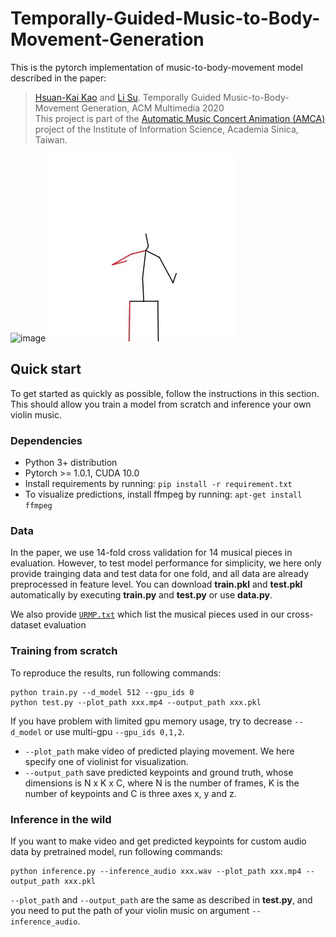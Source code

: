 # Temporally-Guided-Music-to-Body-Movement-Generation
This is the pytorch implementation of music-to-body-movement model described in the paper:  

>[Hsuan-Kai Kao](https://github.com/hsuankai) and [Li Su](https://www.iis.sinica.edu.tw/pages/lisu/index_en.html). Temporally Guided Music-to-Body-Movement Generation, ACM Multimedia 2020  
This project is part of the [Automatic Music Concert Animation (AMCA)](https://sites.google.com/view/mctl/research/automatic-music-concert-animation) project of the Institute of Information Science, Academia Sinica, Taiwan.

![image](https://github.com/hsuankai/Temporally-Guided-Music-to-Body-Movement-Generation/blob/master/demo_animation.gif)
![image](https://github.com/hsuankai/Temporally-Guided-Music-to-Body-Movement-Generation/blob/master/demo_skeleton.gif)

## Quick start
To get started as quickly as possible, follow the instructions in this section. This should allow you train a model from scratch and inference your own violin music.

### Dependencies
- Python 3+ distribution
- Pytorch >= 1.0.1, CUDA 10.0  
- Install requirements by running: `pip install -r requirement.txt`
- To visualize predictions, install ffmpeg by running: `apt-get install ffmpeg`

### Data
In the paper, we use 14-fold cross validation for 14 musical pieces in evaluation. However, to test model performance for simplicity, we here only provide trainging data and test data for one fold, and all data are already preprocessed in feature level. You can download **train.pkl** and **test.pkl** automatically by executing **train.py** and **test.py** or use **data.py**.

We also provide [`URMP.txt`](https://github.com/hsuankai/Temporally-Guided-Music-to-Body-Movement-Generation/blob/master/data/URMP.txt) which list the musical pieces used in our cross-dataset evaluation

### Training from scratch
To reproduce the results, run following commands:
```
python train.py --d_model 512 --gpu_ids 0
python test.py --plot_path xxx.mp4 --output_path xxx.pkl
```
If you have problem with limited gpu memory usage, try to decrease `--d_model` or use multi-gpu `--gpu_ids 0,1,2`.
- `--plot_path` make video of predicted playing movement. We here specify one of violinist for visualization.
- `--output_path` save predicted keypoints and ground truth, whose dimensions is N x K x C, where N is the number of frames, K is the number of keypoints and C is three axes x, y and z.

### Inference in the wild
If you want to make video and get predicted keypoints for custom audio data by pretrained model, run following commands:
```
python inference.py --inference_audio xxx.wav --plot_path xxx.mp4 --output_path xxx.pkl
```
`--plot_path` and `--output_path` are the same as described in **test.py**, and you need to put the path of your violin music on argument `--inference_audio`.
